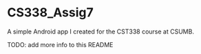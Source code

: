 # CS338_Assig7
A simple Android app I created for the CST338 course at CSUMB.

TODO: add more info to this README
